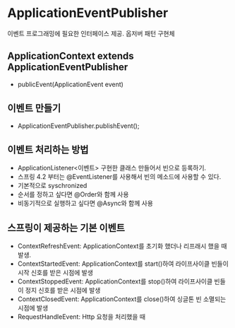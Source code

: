 # ApplicationEventPublisher
이벤트 프로그래밍에 필요한 인터페이스 제공. 옵저버 패턴 구현체

## ApplicationContext extends ApplicationEventPublisher
- publicEvent(ApplicationEvent event)

## 이벤트 만들기
- ApplicationEventPublisher.publishEvent();

## 이벤트 처리하는 방법
- ApplicationListener<이벤트> 구현한 클래스 만들어서 빈으로 등록하기.
- 스프링 4.2 부터는 @EventListener를 사용해서 빈의 메소드에 사용할 수 있다.
- 기본적으로 syschronized
- 순서를 정하고 싶다면 @Order와 함께 사용
- 비동기적으로 실행하고 싶다면 @Async와 함께 사용

## 스프링이 제공하는 기본 이벤트
- ContextRefreshEvent: ApplicationContext를 초기화 했더나 리프래시 했을 때 발생.
- ContextStartedEvent: ApplicationContext를 start()하여 라이프사이클 빈들이 시작 신호를 받은 시점에 발생
- ContextStoppedEvent: ApplicationContext를 stop()하여 라이프사이클 빈들이 정지 신호를 받은 시점에 발생
- ContextClosedEvent: ApplicationContext를 close()하여 싱글톤 빈 소멸되는 시점에 발생
- RequestHandleEvent: Http 요청을 처리했을 때 
